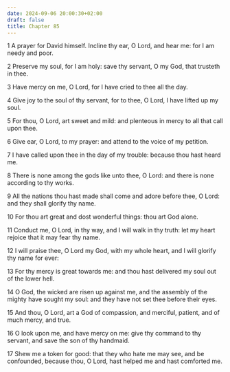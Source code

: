 ```yaml
---
date: 2024-09-06 20:00:30+02:00
draft: false
title: Chapter 85
---
```




1 A prayer for David himself. Incline thy ear, O Lord, and hear me: for I am needy and poor.

2 Preserve my soul, for I am holy: save thy servant, O my God, that trusteth in thee.

3 Have mercy on me, O Lord, for I have cried to thee all the day.

4 Give joy to the soul of thy servant, for to thee, O Lord, I have lifted up my soul.

5 For thou, O Lord, art sweet and mild: and plenteous in mercy to all that call upon thee.

6 Give ear, O Lord, to my prayer: and attend to the voice of my petition.

7 I have called upon thee in the day of my trouble: because thou hast heard me.

8 There is none among the gods like unto thee, O Lord: and there is none according to thy works.

9 All the nations thou hast made shall come and adore before thee, O Lord: and they shall glorify thy name.

10 For thou art great and dost wonderful things: thou art God alone.

11 Conduct me, O Lord, in thy way, and I will walk in thy truth: let my heart rejoice that it may fear thy name.

12 I will praise thee, O Lord my God, with my whole heart, and I will glorify thy name for ever:

13 For thy mercy is great towards me: and thou hast delivered my soul out of the lower hell.

14 O God, the wicked are risen up against me, and the assembly of the mighty have sought my soul: and they have not set thee before their eyes.

15 And thou, O Lord, art a God of compassion, and merciful, patient, and of much mercy, and true.

16 O look upon me, and have mercy on me: give thy command to thy servant, and save the son of thy handmaid.

17 Shew me a token for good: that they who hate me may see, and be confounded, because thou, O Lord, hast helped me and hast comforted me.

